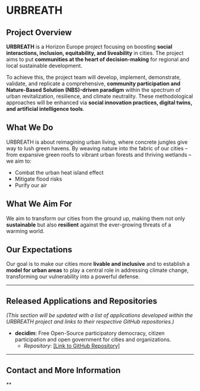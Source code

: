 # URBREATH

## Project Overview

**URBREATH** is a Horizon Europe project focusing on boosting **social interactions, inclusion, equitability, and liveability** in cities. The project aims to put **communities at the heart of decision-making** for regional and local sustainable development.

To achieve this, the project team will develop, implement, demonstrate, validate, and replicate a comprehensive, **community participation and Nature-Based Solution (NBS)-driven paradigm** within the spectrum of urban revitalization, resilience, and climate neutrality. These methodological approaches will be enhanced via **social innovation practices, digital twins, and artificial intelligence tools**.

## What We Do

URBREATH is about reimagining urban living, where concrete jungles give way to lush green havens. By weaving nature into the fabric of our cities – from expansive green roofs to vibrant urban forests and thriving wetlands – we aim to:

* Combat the urban heat island effect
* Mitigate flood risks
* Purify our air

## What We Aim For

We aim to transform our cities from the ground up, making them not only **sustainable** but also **resilient** against the ever-growing threats of a warming world.

## Our Expectations

Our goal is to make our cities more **livable and inclusive** and to establish a **model for urban areas** to play a central role in addressing climate change, transforming our vulnerability into a powerful defense.

---

## Released Applications and Repositories

*(This section will be updated with a list of applications developed within the URBREATH project and links to their respective GitHub repositories.)*

* **decidim**: Free Open-Source participatory democracy, citizen participation and open government for cities and organizations.
  * *Repository*: [[Link to GitHub Repository]](https://github.com/URBREATH/decidim)

---

## Contact and More Information

**
